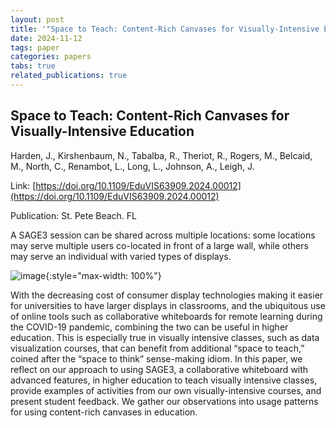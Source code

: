 ```yaml
---
layout: post
title: '"Space to Teach: Content-Rich Canvases for Visually-Intensive Education"'
date: 2024-11-12
tags: paper
categories: papers
tabs: true
related_publications: true
---
```


## Space to Teach: Content-Rich Canvases for Visually-Intensive Education
Harden, J., Kirshenbaum, N., Tabalba, R., Theriot, R., Rogers, M., Belcaid, M., North, C., Renambot, L., Long, L., Johnson, A., Leigh, J.

Link: [https://doi.org/10.1109/EduVIS63909.2024.00012](https://doi.org/10.1109/EduVIS63909.2024.00012)

Publication: St. Pete Beach. FL

A SAGE3 session can be shared across multiple locations: some locations may serve multiple users co-located in front of a large wall, while others may serve an individual with varied types of displays.

![image](https://www.evl.uic.edu/output/originals/2024ieeevis_spacetoteach.png-srcw.jpg){:style="max-width: 100%"}

With the decreasing cost of consumer display technologies making it easier for universities to have larger displays in classrooms, and the ubiquitous use of online tools such as collaborative whiteboards for remote learning during the COVID-19 pandemic, combining the two can be useful in higher education. This is especially true in visually intensive classes, such as data visualization courses, that can benefit from additional &ldquo;space to teach,&rdquo; coined after the &ldquo;space to think&rdquo; sense-making idiom. In this paper, we reflect on our approach to using SAGE3, a collaborative whiteboard with advanced features, in higher education to teach visually intensive classes, provide examples of activities from our own visually-intensive courses, and present student feedback. We gather our observations into usage patterns for using content-rich canvases in education.
